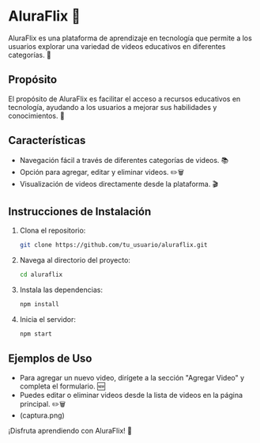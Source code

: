 # AluraFlix 🎥

AluraFlix es una plataforma de aprendizaje en tecnología que permite a los usuarios explorar una variedad de videos educativos en diferentes categorías. 🌟

## Propósito
El propósito de AluraFlix es facilitar el acceso a recursos educativos en tecnología, ayudando a los usuarios a mejorar sus habilidades y conocimientos. 🚀

## Características
- Navegación fácil a través de diferentes categorías de videos. 📚
- Opción para agregar, editar y eliminar videos. ✏️🗑️
- Visualización de videos directamente desde la plataforma. 🎬

## Instrucciones de Instalación
1. Clona el repositorio:
   ```bash
   git clone https://github.com/tu_usuario/aluraflix.git
   ```
2. Navega al directorio del proyecto:
   ```bash
   cd aluraflix
   ```
3. Instala las dependencias:
   ```bash
   npm install
   ```
4. Inicia el servidor:
   ```bash
   npm start
   ```

## Ejemplos de Uso
- Para agregar un nuevo video, dirígete a la sección "Agregar Video" y completa el formulario. 🆕
- Puedes editar o eliminar videos desde la lista de videos en la página principal. ✏️🗑️
- (captura.png)

¡Disfruta aprendiendo con AluraFlix! 🎉
